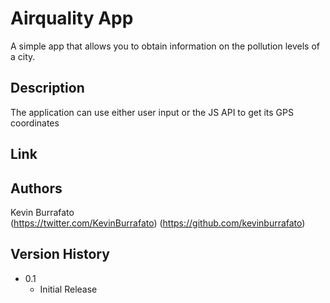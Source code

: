 # Airquality App

A simple app that allows you to obtain information on the pollution levels of a city.

## Description

The application can use either user input or the JS API to get its GPS coordinates

## Link



## Authors

Kevin Burrafato  
(https://twitter.com/KevinBurrafato)
(https://github.com/kevinburrafato)

## Version History

* 0.1
    * Initial Release





